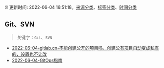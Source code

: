 :alarm_clock: 更新时间: 2022-06-04 16:51:18。[来源分类](../README.md)、[标签分类](../TAGS.md)、[时间分类](../TIMELINE.md)

## Git、SVN


> 关键字：`Git`、`SVN`



- [2022-06-04-gitlab.cn-不能创建公开的项目吗，创建公有项目自动变成私有的，设置也不让改](https://www.v2ex.com/t/857265) 
- [2022-06-04-GitOps指南](https://toutiao.io/k/8a8c9ea) 